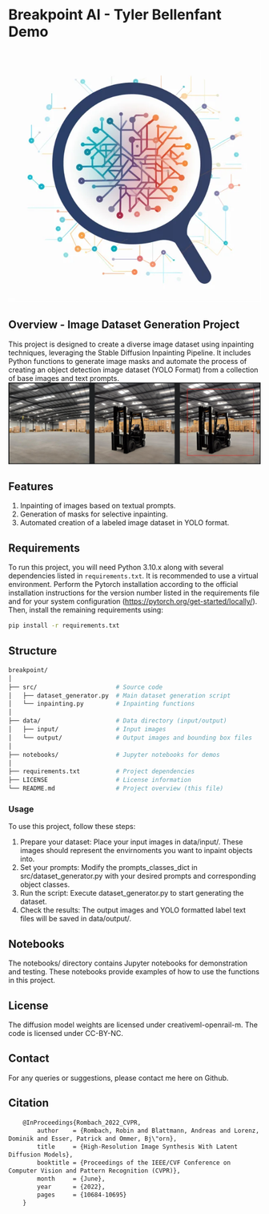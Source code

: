 # Breakpoint AI - Tyler Bellenfant Demo
![breakpoint_logo](/static/logo.webp)

## Overview - Image Dataset Generation Project
This project is designed to create a diverse image dataset using inpainting techniques, leveraging the Stable Diffusion Inpainting Pipeline. It includes Python functions to generate image masks and automate the process of creating an object detection image dataset (YOLO Format) from a collection of base images and text prompts.
![example_outputs](/static/example_output.png)

## Features
1. Inpainting of images based on textual prompts.
2. Generation of masks for selective inpainting.
3. Automated creation of a labeled image dataset in YOLO format.

## Requirements
To run this project, you will need Python 3.10.x along with several dependencies listed in `requirements.txt`. It is recommended to use a virtual environment. Perform the Pytorch installation according to the official installation instructions for the version number listed in the requirements file and for your system configuration (https://pytorch.org/get-started/locally/). Then, install the remaining requirements using:

```bash
pip install -r requirements.txt
```

## Structure
```bash
breakpoint/
│
├── src/                      # Source code
│   ├── dataset_generator.py  # Main dataset generation script
│   └── inpainting.py         # Inpainting functions
│
├── data/                     # Data directory (input/output)
│   ├── input/                # Input images
│   └── output/               # Output images and bounding box files
│
├── notebooks/                # Jupyter notebooks for demos
│
├── requirements.txt          # Project dependencies
├── LICENSE                   # License information
└── README.md                 # Project overview (this file)
```

### Usage
To use this project, follow these steps:

1. Prepare your dataset: Place your input images in data/input/. These images should represent the envirnoments you want to inpaint objects into.
2. Set your prompts: Modify the prompts_classes_dict in src/dataset_generator.py with your desired prompts and corresponding object classes.
3. Run the script: Execute dataset_generator.py to start generating the dataset.
4. Check the results: The output images and YOLO formatted label text files will be saved in data/output/.

## Notebooks
The notebooks/ directory contains Jupyter notebooks for demonstration and testing. These notebooks provide examples of how to use the functions in this project.

## License
The diffusion model weights are licensed under creativeml-openrail-m. The code is licensed under CC-BY-NC.

## Contact
For any queries or suggestions, please contact me here on Github.

## Citation
```
    @InProceedings{Rombach_2022_CVPR,
        author    = {Rombach, Robin and Blattmann, Andreas and Lorenz, Dominik and Esser, Patrick and Ommer, Bj\"orn},
        title     = {High-Resolution Image Synthesis With Latent Diffusion Models},
        booktitle = {Proceedings of the IEEE/CVF Conference on Computer Vision and Pattern Recognition (CVPR)},
        month     = {June},
        year      = {2022},
        pages     = {10684-10695}
    }
```
